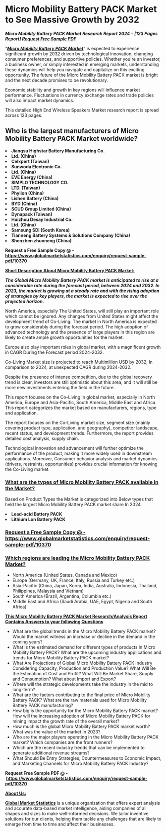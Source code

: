 <h1>Micro Mobility Battery PACK Market to See Massive Growth by 2032</h1><p><em><strong>Micro Mobility Battery PACK Market Research Report 2024</strong></em>&nbsp;-&nbsp;<em><strong>[123 Pages Report] </strong></em><em><strong><a href="https://www.globalmarketstatistics.com/enquiry/request-sample-pdf/10370">Request Free Sample PDF</a></strong></em></p><p>"<a style="font-style: italic; font-weight: bold;" href="https://www.globalmarketstatistics.com/market-reports/micro-mobility-battery-pack-market-10370">Micro Mobility Battery PACK Market</a>" is expected to experience significant growth by 2032 driven by technological innovation, changing consumer preferences, and supportive policies. Whether you're an investor, a business owner, or simply interested in emerging markets, understanding these dynamics will help you navigate and capitalize on this exciting opportunity. The future of the&nbsp;Micro Mobility Battery PACK market is bright and the next decade promises to be revolutionary.</p><p>Economic stability and growth in key regions will influence market performance. Fluctuations in currency exchange rates and trade policies will also impact market dynamics.</p><p>This detailed&nbsp;High End Wireless Speakers Market research report is spread across 123 pages.</p><h2><strong>Who is the largest manufacturers of Micro Mobility Battery PACK Market worldwide?</strong></h2><p><strong><li>Jiangsu Highstar Battery Manufacturing Co.<li>Ltd. (China)<li>Celxpert (Taiwan)<li>Sunwoda Electronic Co.<li>Ltd. (China)<li>EVE Energy (China)<li>SIMPLO TECHNOLOGY CO.<li>LTD. (Taiwan)<li>Phylion (China)<li>Lishen Battery (China)<li>BYD (China)<li>SCUD Group Limited (China)<li>Dynapack (Taiwan)<li>Huizhou Desay Industrial Co.<li>Ltd. (China)<li>Samsung SDI (South Korea)<li>Tianneng Battery Systems & Solutions Company (China)<li>Shenzhen zhuoneng (China)</strong></p><p><strong>Request a Free Sample Copy @ - <a href="https://www.globalmarketstatistics.com/enquiry/request-sample-pdf/10370">https://www.globalmarketstatistics.com/enquiry/request-sample-pdf/10370</a></strong></p><p><strong><u>Short Description About Micro Mobility Battery PACK Market:</u></strong></p><p><strong><em>The Global Micro Mobility Battery PACK market is anticipated to rise at a considerable rate during the forecast period, between 2024 and 2032. In 2023, the market is growing at a steady rate and with the rising adoption of strategies by key players, the market is expected to rise over the projected horizon.</em></strong></p><p>North America, especially The United States, will still play an important role which cannot be ignored. Any changes from United States might affect the development trend of Co-Living. The market in North America is expected to grow considerably during the forecast period. The high adoption of advanced technology and the presence of large players in this region are likely to create ample growth opportunities for the market.</p><p>Europe also play important roles in global market, with a magnificent growth in CAGR During the Forecast period 2024-2032.</p><p>Co-Living Market size is projected to reach Multimillion USD by 2032, In comparison to 2024, at unexpected CAGR during 2024-2032.</p><p>Despite the presence of intense competition, due to the global recovery trend is clear, investors are still optimistic about this area, and it will still be more new investments entering the field in the future.</p><p>This report focuses on the Co-Living in global market, especially in North America, Europe and Asia-Pacific, South America, Middle East and Africa. This report categorizes the market based on manufacturers, regions, type and application.</p><p>The report focuses on the Co-Living market size, segment size (mainly covering product type, application, and geography), competitor landscape, recent status, and development trends. Furthermore, the report provides detailed cost analysis, supply chain.</p><p>Technological innovation and advancement will further optimize the performance of the product, making it more widely used in downstream applications. Moreover, Consumer behavior analysis and market dynamics (drivers, restraints, opportunities) provides crucial information for knowing the Co-Living market.</p><h3 class="rank-math-question "><span style="text-decoration: underline;">What are the types of Micro Mobility Battery PACK available in the Market?</span></h3><p>Based on Product Types the Market is categorized into Below types that held the largest Micro Mobility Battery PACK market share In 2024.</p><p><strong><li>Lead-acid Battery PACK<li>Lithium Lon Battery PACK</strong></p><h3 class="rank-math-question "><span style="text-decoration: underline;">Request a Free Sample Copy @ - <a href="https://www.globalmarketstatistics.com/enquiry/request-sample-pdf/10370">https://www.globalmarketstatistics.com/enquiry/request-sample-pdf/10370</a></span></h3><h3 class="rank-math-question "><span style="text-decoration: underline;">Which regions are leading the Micro Mobility Battery PACK Market?</span></h3><ul><li>North America (United States, Canada and Mexico)</li><li>Europe (Germany, UK, France, Italy, Russia and Turkey etc.)</li><li>Asia-Pacific (China, Japan, Korea, India, Australia, Indonesia, Thailand, Philippines, Malaysia and Vietnam)</li><li>South America (Brazil, Argentina, Columbia etc.)</li><li>Middle East and Africa (Saudi Arabia, UAE, Egypt, Nigeria and South Africa)</li></ul><p><strong><u>This Micro Mobility Battery PACK Market Research/Analysis Report Contains Answers to your following Questions</u></strong></p><ul><li>What are the global trends in the Micro Mobility Battery PACK market? Would the market witness an increase or decline in the demand in the coming years?</li><li>What is the estimated demand for different types of products in Micro Mobility Battery PACK? What are the upcoming industry applications and trends for Micro Mobility Battery PACK market?</li><li>What Are Projections of Global Micro Mobility Battery PACK Industry Considering Capacity, Production and Production Value? What Will Be the Estimation of Cost and Profit? What Will Be Market Share, Supply and Consumption? What about Import and Export?</li><li>Where will the strategic developments take the industry in the mid to long-term?</li><li>What are the factors contributing to the final price of Micro Mobility Battery PACK? What are the raw materials used for Micro Mobility Battery PACK manufacturing?</li><li>How big is the opportunity for the Micro Mobility Battery PACK market? How will the increasing adoption of Micro Mobility Battery PACK for mining impact the growth rate of the overall market?</li><li>How much is the global Micro Mobility Battery PACK market worth? What was the value of the market In 2023?</li><li>Who are the major players operating in the Micro Mobility Battery PACK market? Which companies are the front runners?</li><li>Which are the recent industry trends that can be implemented to generate additional revenue streams?</li><li>What Should Be Entry Strategies, Countermeasures to Economic Impact, and Marketing Channels for Micro Mobility Battery PACK Industry?</li></ul><p><strong>Request Free Sample PDF @ -&nbsp;<a href="https://www.globalmarketstatistics.com/enquiry/request-sample-pdf/10370">https://www.globalmarketstatistics.com/enquiry/request-sample-pdf/10370</a></strong></p><p><strong><u>About Us:</u></strong></p><p><strong><a href="https://www.globalmarketstatistics.com/">Global Market Statistics</a></strong> is a unique organization that offers expert analysis and accurate data-based market intelligence, aiding companies of all shapes and sizes to make well-informed decisions. We tailor inventive solutions for our clients, helping them tackle any challenges that are likely to emerge from time to time and affect their businesses.</p>

